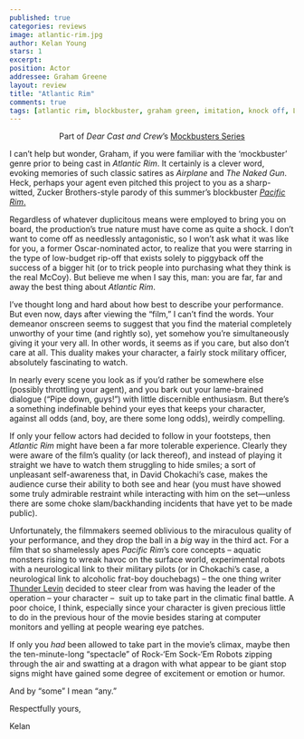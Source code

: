 ```yaml
---
published: true
categories: reviews
image: atlantic-rim.jpg
author: Kelan Young 
stars: 1 
excerpt: 
position: Actor
addressee: Graham Greene
layout: review
title: "Atlantic Rim"
comments: true
tags: [atlantic rim, blockbuster, graham green, imitation, knock off, Letters, mockbuster, pcific rim, ripoff]
---
```

<p style="text-align:center;">Part of <em>Dear Cast and Crew</em>&#8217;s <a href="/events/2013/9/12/mockbuster-series.html">Mockbusters Series</a></p>
<p>I can&#8217;t help but wonder, Graham, if you were familiar with the &#8216;mockbuster&#8217; genre prior to being cast in <em>Atlantic Rim</em>. It certainly is a clever word, evoking memories of such classic satires as <em>Airplane</em> and <em>The Naked Gun</em>. Heck, perhaps your agent even pitched this project to you as a sharp-witted, Zucker Brothers-style parody of this summer&rsquo;s blockbuster <a href="/letters/2013/7/11/pacific-rim.html"><em>Pacific Rim</em>.</a></p>
<p>Regardless of whatever duplicitous means were employed to bring you on board, the production&#8217;s true nature must have come as quite a shock. I don&#8217;t want to come off as needlessly antagonistic, so I won&#8217;t ask what it was like for you, a former Oscar-nominated actor, to realize that you were starring in the type of low-budget rip-off that exists solely to piggyback off the success of a bigger hit (or to trick people into purchasing what they think is the real McCoy). But believe me when I say this, man: you are far, far and away the best thing about <em>Atlantic Rim</em>.</p>
<p>I&#8217;ve thought long and hard about how best to describe your performance. But even now, days after viewing the &ldquo;film,&rdquo; I can&rsquo;t find the words. Your demeanor onscreen seems to suggest that you find the material completely unworthy of your time (and rightly so), yet somehow you&#8217;re simultaneously giving it your very all. In other words, it seems as if you care, but also don&#8217;t care at all. This duality makes your character, a fairly stock military officer, absolutely fascinating to watch.</p>
<p>In nearly every scene you look as if you&#8217;d rather be somewhere else (possibly throttling your agent), and you bark out your lame-brained dialogue (&#8220;Pipe down, guys!&#8221;) with little discernible enthusiasm. But there&#8217;s a something indefinable behind your eyes that keeps your character, against all odds (and, boy, are there some long odds), weirdly compelling.</p>
<p>If only your fellow actors had decided to follow in your footsteps, then <em>Atlantic Rim</em> might have been a far more tolerable experience. Clearly they were aware of the film&#8217;s quality (or lack thereof), and instead of playing it straight we have to watch them struggling to hide smiles; a sort of unpleasant self-awareness that, in David Chokachi&#8217;s case, makes the audience curse their ability to both see and hear (you must have showed some truly admirable restraint while interacting with him on the set&mdash;unless there are some choke slam/backhanding incidents that have yet to be made public).</p>
<p>Unfortunately, the filmmakers seemed oblivious to the miraculous quality of your performance, and they drop the ball in a <em>big</em> way in the third act. For a film that so shamelessly apes <em>Pacific Rim</em>&#8217;s core concepts &ndash; aquatic monsters rising to wreak havoc on the surface world, experimental robots with a neurological link to their military pilots (or in Chokachi&#8217;s case, a neurological link to alcoholic frat-boy douchebags) &ndash; the one thing writer <a href="/letters/2013/7/17/sharknado.html">Thunder Levin</a> decided to steer clear from was having the leader of the operation &ndash; your character &ndash; &nbsp;suit up to take part in the climatic final battle. A poor choice, I think, especially since your character is given precious little to do in the previous hour of the movie besides staring at computer monitors and yelling at people wearing eye patches.</p>
<p>If only you <em>had</em> been allowed to take part in the movie&#8217;s climax, maybe then the ten-minute-long &#8220;spectacle&#8221; of Rock-&#8216;Em Sock-&lsquo;Em Robots zipping through the air and swatting at a dragon with what appear to be giant stop signs might have gained some degree of excitement or emotion or humor.</p>
<p>And by &ldquo;some&rdquo; I mean &ldquo;any.&rdquo;</p>
<p>Respectfully yours,</p>
<p>Kelan</p>
